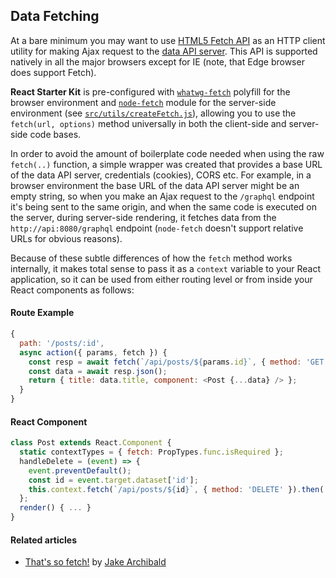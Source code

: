 ## Data Fetching

At a bare minimum you may want to use [HTML5 Fetch API][fetch] as an HTTP client
utility for making Ajax request to the [data API server][nodeapi]. This API is
supported natively in all the major browsers except for IE (note, that Edge
browser does support Fetch).

**React Starter Kit** is pre-configured with [`whatwg-fetch`][wfetch] polyfill
for the browser environment and [`node-fetch`][nfetch] module for the
server-side environment (see [`src/utils/createFetch.js`](../src/utils/createFetch.js)),
allowing you to use the `fetch(url, options)` method universally in both the
client-side and server-side code bases.

In order to avoid the amount of boilerplate code needed when using the raw
`fetch(..)` function, a simple wrapper was created that provides a base URL of
the data API server, credentials (cookies), CORS etc. For example, in a browser
environment the base URL of the data API server might be an empty string, so
when you make an Ajax request to the `/graphql` endpoint it's being sent to the
same origin, and when the same code is executed on the server, during
server-side rendering, it fetches data from the `http://api:8080/graphql`
endpoint (`node-fetch` doesn't support relative URLs for obvious reasons).

Because of these subtle differences of how the `fetch` method works internally,
it makes total sense to pass it as a `context` variable to your React
application, so it can be used from either routing level or from inside your
React components as follows:

#### Route Example

```js
{
  path: '/posts/:id',
  async action({ params, fetch }) {
    const resp = await fetch(`/api/posts/${params.id}`, { method: 'GET' });
    const data = await resp.json();
    return { title: data.title, component: <Post {...data} /> };
  }
}
```

#### React Component

```js
class Post extends React.Component {
  static contextTypes = { fetch: PropTypes.func.isRequired };
  handleDelete = (event) => {
    event.preventDefault();
    const id = event.target.dataset['id'];
    this.context.fetch(`/api/posts/${id}`, { method: 'DELETE' }).then(...);
  };
  render() { ... }
}
```

#### Related articles

- [That's so fetch!](https://jakearchibald.com/2015/thats-so-fetch/) by
  [Jake Archibald](https://twitter.com/jaffathecake)

[fetch]: https://developer.mozilla.org/en-US/docs/Web/API/Fetch_API/Using_Fetch
[wfetch]: https://github.com/github/fetchno
[nfetch]: https://github.com/bitinn/node-fetch
[nodeapi]: https://github.com/kriasoft/nodejs-api-starter
